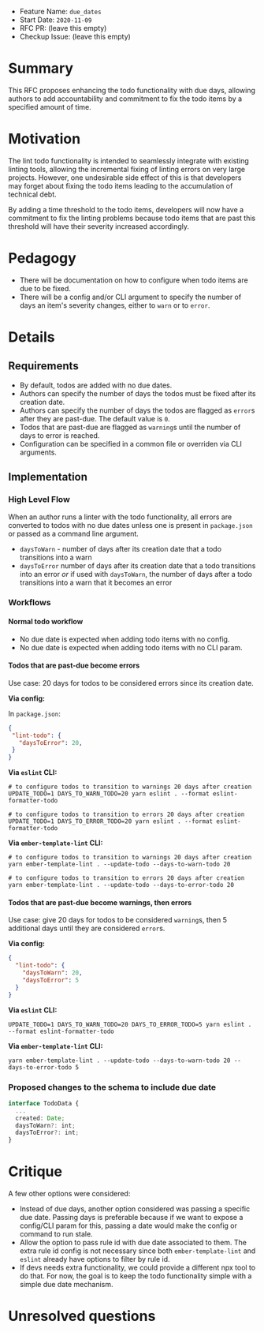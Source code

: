- Feature Name: `due_dates`
- Start Date: `2020-11-09`
- RFC PR: (leave this empty)
- Checkup Issue: (leave this empty)

# Summary

[summary]: #summary

This RFC proposes enhancing the todo functionality with due days, allowing authors to add accountability and commitment to fix the todo items by a specified amount of time.

# Motivation

[motivation]: #motivation

The lint todo functionality is intended to seamlessly integrate with existing linting tools, allowing the incremental fixing of linting errors on very large projects. However, one undesirable side effect of this is that developers may forget about fixing the todo items leading to the accumulation of technical debt.

By adding a time threshold to the todo items, developers will now have a commitment to fix the linting problems because todo items that are past this threshold will have their severity increased accordingly.

# Pedagogy

[pedagogy]: #pedagogy

- There will be documentation on how to configure when todo items are due to be fixed.
- There will be a config and/or CLI argument to specify the number of days an item's severity changes, either to `warn` or to `error`.

# Details

[details]: #details

## Requirements

- By default, todos are added with no due dates.
- Authors can specify the number of days the todos must be fixed after its creation date.
- Authors can specify the number of days the todos are flagged as `error`s after they are past-due. The default value is `0`.
- Todos that are past-due are flagged as `warning`s until the number of days to error is reached.
- Configuration can be specified in a common file or overriden via CLI arguments.

## Implementation

### High Level Flow

When an author runs a linter with the todo functionality, all errors are converted to todos with no due dates unless one is present in `package.json` or passed as a command line argument.

- `daysToWarn` - number of days after its creation date that a todo transitions into a warn
- `daysToError` number of days after its creation date that a todo transitions into an error _or_ if used with `daysToWarn`, the number of days after a todo transitions into a warn that it becomes an error

### Workflows

#### Normal todo workflow

- No due date is expected when adding todo items with no config.
- No due date is expected when adding todo items with no CLI param.

#### Todos that are past-due become errors

Use case: 20 days for todos to be considered errors since its creation date.

**Via config:**

In `package.json`:

 ```json
{
  "lint-todo": {
    "daysToError": 20,
  }
}
```

**Via `eslint` CLI:**

```
# to configure todos to transition to warnings 20 days after creation
UPDATE_TODO=1 DAYS_TO_WARN_TODO=20 yarn eslint . --format eslint-formatter-todo

# to configure todos to transition to errors 20 days after creation
UPDATE_TODO=1 DAYS_TO_ERROR_TODO=20 yarn eslint . --format eslint-formatter-todo
```

**Via `ember-template-lint` CLI:**

```
# to configure todos to transition to warnings 20 days after creation
yarn ember-template-lint . --update-todo --days-to-warn-todo 20

# to configure todos to transition to errors 20 days after creation
yarn ember-template-lint . --update-todo --days-to-error-todo 20
```

#### Todos that are past-due become warnings, then errors

Use case: give 20 days for todos to be considered `warning`s, then 5 additional days until they are considered `error`s.

**Via config:**

```json
{
  "lint-todo": {
    "daysToWarn": 20,
    "daysToError": 5
  }
}
```

**Via `eslint` CLI:**

```
UPDATE_TODO=1 DAYS_TO_WARN_TODO=20 DAYS_TO_ERROR_TODO=5 yarn eslint . --format eslint-formatter-todo
```

**Via `ember-template-lint` CLI:**

```
yarn ember-template-lint . --update-todo --days-to-warn-todo 20 --days-to-error-todo 5
```

### Proposed changes to the schema to include due date

```ts
interface TodoData {
  ...
  created: Date;
  daysToWarn?: int;
  daysToError?: int;
}
```

# Critique

[critique]: #critique

A few other options were considered:

- Instead of due days, another option considered was passing a specific due date. Passing days is preferable because if we want to expose a config/CLI param for this, passing a date would make the config or command to run stale.
- Allow the option to pass rule id with due date associated to them. The extra rule id config is not necessary since both `ember-template-lint` and `eslint` already have options to filter by rule id.
- If devs needs extra functionality, we could provide a different npx tool to do that. For now, the goal is to keep the todo functionality simple with a simple due date mechanism.

# Unresolved questions

[unresolved]: #unresolved-questions
